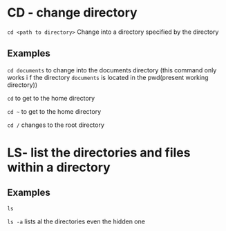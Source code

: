 # CD - change directory
`cd <path to directory>`
Change into a directory specified by the directory
## Examples
`cd documents` to change into the documents directory (this command only works i
f the directory `documents` is located in the pwd(present working directory))

`cd` to get to the home directory  

`cd ~` to get to the home directory

`cd /` changes to the root directory

# LS- list the directories and files within a directory
## Examples
`ls`

`ls -a` lists al the directories even the hidden one
